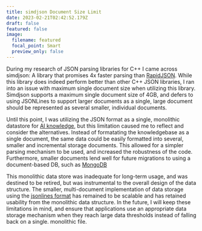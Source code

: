 ```yaml
---
title: simdjson Document Size Limit
date: 2023-02-21T02:42:52.179Z
draft: false
featured: false
image:
  filename: featured
  focal_point: Smart
  preview_only: false
---
```

During my research of JSON parsing libraries for C++ I came across simdjson: A library that promises 4x faster parsing than [RapidJSON](https://rapidjson.org/). While this library does indeed perform better than other C++ JSON libraries, I ran into an issue with maximum single document size when utilizing this library. Simdjson supports a maximum single document size of 4GB, and defers to using JSONLines to support larger documents as a single, large document should be represented as several smaller, individual documents. 

Until this point, I was utilizing the JSON format as a single, monolithic datastore for [AI knowledge](https://intelligent-artifacts.com), but this limitation caused me to reflect and consider the alternatives. Instead of formatating the knowledgebase as a single document, the same data could be easily formatted into several, smaller and incremental storage documents. This allowed for a simpler parsing mechanism to be used, and increased the robustness of the code. Furthermore, smaller documents lend well for future migrations to using a document-based DB, such as [MongoDB](https://www.mongodb.com/)

This monolithic data store was inadequate for long-term usage, and was destined to be retired, but was instrumental to the overall design of the data structure. The smaller, multi-document implementation of data storage using the [jsonlines format](https://jsonlines.org) has remained to be scalable and has retained usability from the monolithic data structure. In the future, I will keep these limitations in mind, and ensure that applications use an appropriate data storage mechanism when they reach large data thresholds instead of falling back on a single. monolithic file.